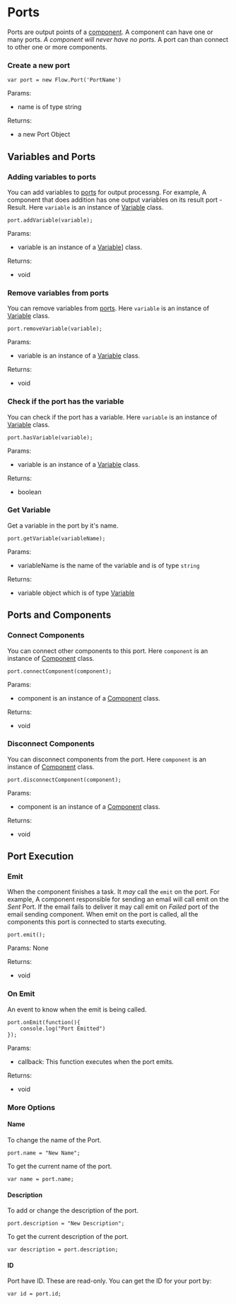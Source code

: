 # Ports

Ports are output points of a [component](../Component/README.md). A component can have one or many ports. *A component will never have no ports.* A port can than connect to other one or more components.

### Create a new port

```
var port = new Flow.Port('PortName')
```

Params: 
- name is of type string

Returns: 
- a new Port Object

## Variables and Ports

### Adding variables to ports

You can add variables to [ports](../Port/README.md) for output processng. For example, A component that does addition has one output variables on its result port - Result. Here `variable` is an instance of [Variable](../Variable/README.md) class. 

```
port.addVariable(variable);
```

Params: 
- variable is an instance of a [Variable](../Variable/README.md)] class. 

Returns: 
- void


### Remove variables from ports

You can remove variables from [ports](../Port/README.md). Here `variable` is an instance of [Variable](../Variable/README.md) class. 

```
port.removeVariable(variable);
```

Params: 
- variable is an instance of a [Variable](../Variable/README.md) class. 

Returns: 
- void

### Check if the port has the variable

You can check if the port has a variable. Here `variable` is an instance of [Variable](../Variable/README.md) class. 

```
port.hasVariable(variable);
```

Params: 
- variable is an instance of a [Variable](../Variable/README.md) class. 

Returns: 
- boolean

### Get Variable

Get a variable in the port by it's name. 

```
port.getVariable(variableName);
```

Params: 
- variableName is the name of the variable and is of type `string` 

Returns: 
- variable object which is of type [Variable](../Variable/README.md)

## Ports and Components

### Connect Components

You can connect other components to this port. Here `component` is an instance of [Component](../Component/README.md) class. 

```
port.connectComponent(component);
```

Params: 
- component is an instance of a [Component](../Component/README.md) class. 

Returns: 
- void


### Disconnect Components

You can disconnect components from the port. Here `component` is an instance of [Component](../Component/README.md) class. 

```
port.disconnectComponent(component);
```

Params: 
- component is an instance of a [Component](../Component/README.md) class. 

Returns: 
- void


## Port Execution

### Emit

When the component finishes a task. It *may* call the `emit` on the port. For example, A component responsible for sending an email will call emit on the *Sent* Port. If the email fails to deliver it may call emit on *Failed* port of the email sending component. When emit on the port is called, all the components this port is connected to starts executing. 

```
port.emit();
```

Params: None

Returns: 
- void

### On Emit

An event to know when the emit is being called.

```
port.onEmit(function(){
    console.log("Port Emitted")
});
```

Params: 
- callback: This function executes when the port emits.

Returns: 
- void

### More Options

#### Name 

To change the name of the Port. 

```
port.name = "New Name";
```

To get the current name of the port.

```
var name = port.name;
```

#### Description 

To add or change the description of the port. 

```
port.description = "New Description";
```

To get the current description of the port.

```
var description = port.description;
```

#### ID

Port have ID. These are read-only. You can get the ID for your port by:

```
var id = port.id;
```



